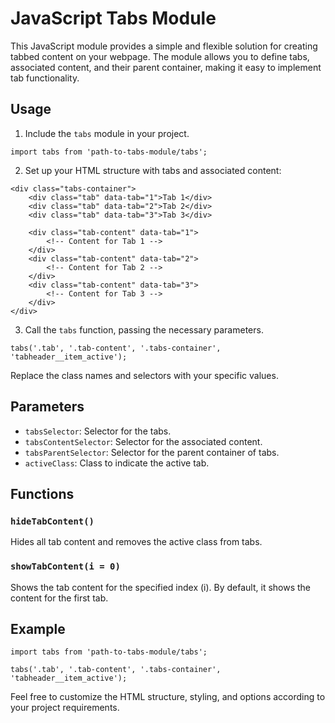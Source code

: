 # JavaScript Tabs Module

This JavaScript module provides a simple and flexible solution for creating tabbed content on your webpage. The module allows you to define tabs, associated content, and their parent container, making it easy to implement tab functionality.

## Usage

1. Include the `tabs` module in your project.

```
import tabs from 'path-to-tabs-module/tabs';
```

2. Set up your HTML structure with tabs and associated content:

```
<div class="tabs-container">
    <div class="tab" data-tab="1">Tab 1</div>
    <div class="tab" data-tab="2">Tab 2</div>
    <div class="tab" data-tab="3">Tab 3</div>

    <div class="tab-content" data-tab="1">
        <!-- Content for Tab 1 -->
    </div>
    <div class="tab-content" data-tab="2">
        <!-- Content for Tab 2 -->
    </div>
    <div class="tab-content" data-tab="3">
        <!-- Content for Tab 3 -->
    </div>
</div>
```

3. Call the `tabs` function, passing the necessary parameters.

```
tabs('.tab', '.tab-content', '.tabs-container', 'tabheader__item_active');
```

Replace the class names and selectors with your specific values.

## Parameters

* `tabsSelector`: Selector for the tabs.
* `tabsContentSelector`: Selector for the associated content.
* `tabsParentSelector`: Selector for the parent container of tabs.
* `activeClass`: Class to indicate the active tab.

## Functions

### `hideTabContent()`

Hides all tab content and removes the active class from tabs.

### `showTabContent(i = 0)`

Shows the tab content for the specified index (i). By default, it shows the content for the first tab.

## Example

```
import tabs from 'path-to-tabs-module/tabs';

tabs('.tab', '.tab-content', '.tabs-container', 'tabheader__item_active');
```

Feel free to customize the HTML structure, styling, and options according to your project requirements.